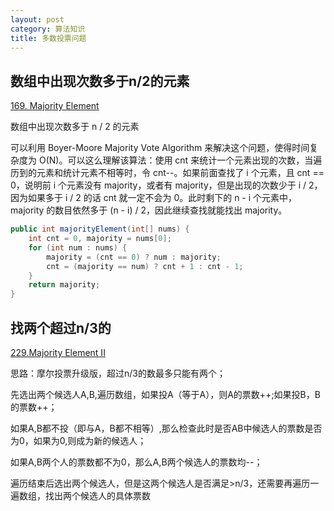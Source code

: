 ```yaml
---
layout: post
category: 算法知识
title: 多数投票问题
---
```


## 数组中出现次数多于n/2的元素

[169. Majority Element](https://leetcode.com/problems/majority-element/description/)

数组中出现次数多于 n / 2 的元素

可以利用 Boyer-Moore Majority Vote Algorithm 来解决这个问题，使得时间复杂度为 O(N)。可以这么理解该算法：使用 cnt 来统计一个元素出现的次数，当遍历到的元素和统计元素不相等时，令 cnt--。如果前面查找了 i 个元素，且 cnt == 0，说明前 i 个元素没有 majority，或者有 majority，但是出现的次数少于 i / 2，因为如果多于 i / 2 的话 cnt 就一定不会为 0。此时剩下的 n - i 个元素中，majority 的数目依然多于 (n - i) / 2，因此继续查找就能找出 majority。

```java
public int majorityElement(int[] nums) {
    int cnt = 0, majority = nums[0];
    for (int num : nums) {
        majority = (cnt == 0) ? num : majority;
        cnt = (majority == num) ? cnt + 1 : cnt - 1;
    }
    return majority;
}
```

## 找两个超过n/3的

[229.Majority Element II](https://leetcode.com/problems/majority-element-ii/)

思路：摩尔投票升级版，超过n/3的数最多只能有两个；

先选出两个候选人A,B,遍历数组，如果投A（等于A），则A的票数++;如果投B，B的票数++；

如果A,B都不投（即与A，B都不相等）,那么检查此时是否AB中候选人的票数是否为0，如果为0,则成为新的候选人；

如果A,B两个人的票数都不为0，那么A,B两个候选人的票数均--；

遍历结束后选出两个候选人，但是这两个候选人是否满足>n/3，还需要再遍历一遍数组，找出两个候选人的具体票数

